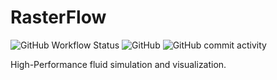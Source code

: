 # RasterFlow

![GitHub Workflow Status](https://img.shields.io/github/workflow/status/ArvinSKushwaha/rasterflow/Rust?style=for-the-badge)
![GitHub](https://img.shields.io/github/license/ArvinSKushwaha/rasterflow?style=for-the-badge)
![GitHub commit activity](https://img.shields.io/github/commit-activity/w/ArvinSKushwaha/rasterflow?style=for-the-badge)


High-Performance fluid simulation and visualization.
